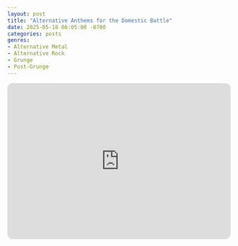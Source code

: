 ```yaml
---
layout: post
title: "Alternative Anthems for the Domestic Battle"
date: 2025-05-18 06:05:00 -0700
categories: posts
genres:
- Alternative Metal
- Alternative Rock
- Grunge
- Post-Grunge
---
```

<iframe style="border-radius:12px" src="https://open.spotify.com/embed/playlist/4MbDAqUztMBcTre1Syreqv?utm_source=generator" width="100%" height="352" frameBorder="0" allowfullscreen="" allow="autoplay; clipboard-write; encrypted-media; fullscreen; picture-in-picture" loading="lazy"></iframe>